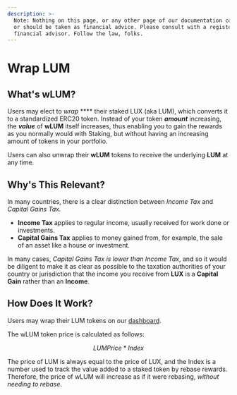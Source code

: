 ```yaml
---
description: >-
  Note: Nothing on this page, or any other page of our documentation constitutes
  or should be taken as financial advice. Please consult with a registered
  financial advisor. Follow the law, folks.
---
```


# Wrap LUM

## What's wLUM?

Users may elect to _wrap_ **** their staked LUX (aka LUM), which converts it to a standardized ERC20 token. Instead of your token _**amount**_ increasing, the _**value**_ of **wLUM** itself increases, thus enabling you to gain the rewards as you normally would with Staking, but without having an increasing amount of tokens in your portfolio.

Users can also unwrap their **wLUM** tokens to receive the underlying **LUM** at any time.

## Why's This Relevant?

In many countries, there is a clear distinction between _Income Tax_ and _Capital Gains Tax._

* **Income Tax** applies to regular income, usually received for work done or investments.
* **Capital Gains Tax** applies to money gained from, for example, the sale of an asset like a house or investment.

In many cases, _Capital Gains Tax is lower than Income Tax_, and so it would be diligent to make it as clear as possible to the taxation authorities of your country or jurisdiction that the income you receive from **LUX** is a **Capital Gain** rather than an **Income**.

## How Does It Work?

Users may wrap their LUM tokens on our [dashboard](https://app.luxor.money/).

The wLUM token price is calculated as follows:

$$
LUM Price * Index
$$

The price of LUM is always equal to the price of LUX, and the Index is a number used to track the value added to a staked token by rebase rewards. Therefore, the price of wLUM will increase as if it were rebasing, _without needing to rebase_.
